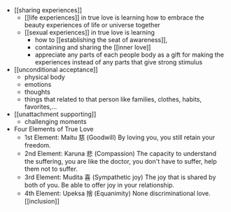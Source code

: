 - [[sharing experiences]]
    - [[life experiences]] in true love is learning how to embrace the beauty experiences of life or universe together
    - [[sexual experiences]] in true love is learning 
        - how to [[establishing the seat of awareness]], 
        - containing and sharing the [[inner love]]
        - appreciate any parts of each people body as a gift for making the experiences instead of any parts that give strong stimulus
- [[unconditional acceptance]]
    - physical body
    - emotions
    - thoughts
    - things that related to that person like families, clothes, habits, favorites,...
- [[unattachment supporting]]
    - challenging moments
- Four Elements of True Love
    - 1st Element: Maitu 慈 (Goodwill) By loving you, you still retain your freedom.
    - 2nd Element: Karuna 悲 (Compassion) The capacity to understand the suffering, you are like the doctor, you don't have to suffer, help them not to suffer.
    - 3rd Element: Mudita 喜 (Sympathetic joy) The joy that is shared by both of you. Be able to offer joy in your relationship.
    - 4th Element: Upeksa 捨 (Equanimity) None discriminational love. [[inclusion]]
